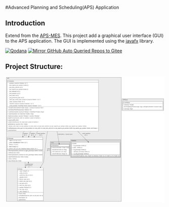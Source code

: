 #Advanced Planning and Scheduling(APS) Application

## Introduction

Extend from the [APS-MES](https://github.com/RPIFisherman/APS-MES). This project
add a graphical user interface (GUI) to the APS application. The GUI is
implemented using the [javafx](https://openjfx.io/) library.

[![Qodana](https://github.com/RPIFisherman/APS-app/actions/workflows/qodana_code_quality.yml/badge.svg)](https://github.com/RPIFisherman/APS-app/actions/workflows/qodana_code_quality.yml)
[![Mirror GitHub Auto Queried Repos to Gitee](https://github.com/RPIFisherman/APS-app/actions/workflows/auto_sync.yml/badge.svg?branch=master)](https://github.com/RPIFisherman/APS-app/actions/workflows/auto_sync.yml)

## Project Structure:
![Project Structure](structure.png)